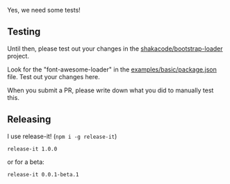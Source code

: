 Yes, we need some tests!

## Testing
Until then, please test out your changes in the [shakacode/bootstrap-loader](https://github.com/shakacode/bootstrap-loader) project.

Look for the "font-awesome-loader" in the
[examples/basic/package.json](https://github.com/shakacode/bootstrap-loader/blob/master/examples/basic/package.json) file. Test out
your changes here.

When you submit a PR, please write down what you did to manually test this.

## Releasing

I use release-it! (`npm i -g release-it`)

```
release-it 1.0.0
```

or for a beta:

```
release-it 0.0.1-beta.1
```
